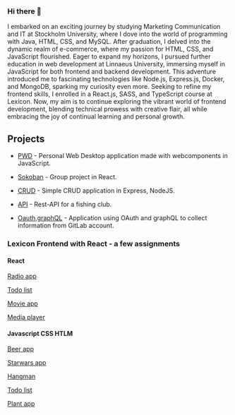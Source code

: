 ### Hi there 👋

I embarked on an exciting journey by studying Marketing Communication and IT at Stockholm University, where I dove into the world of programming with Java, HTML, CSS, and MySQL. After graduation, I delved into the dynamic realm of e-commerce, where my passion for HTML, CSS, and JavaScript flourished. Eager to expand my horizons, I pursued further education in web development at Linnaeus University, immersing myself in JavaScript for both frontend and backend development. This adventure introduced me to fascinating technologies like Node.js, Express.js, Docker, and MongoDB, sparking my curiosity even more. Seeking to refine my frontend skills, I enrolled in a React.js, SASS, and TypeScript course at Lexicon. Now, my aim is to continue exploring the vibrant world of frontend development, blending technical prowess with creative flair, all while embracing the joy of continual learning and personal growth.


## Projects

- [PWD](https://github.com/kw222mi/personal-web-desktop) - Personal Web Desktop application made with webcomponents in JavaScript.
- [Sokoban](https://github.com/sockulags/Sokoban_React_TS) - Group project in React.

  
- [CRUD](https://github.com/kw222mi/CRUD) - Simple CRUD application in Express, NodeJS.
- [API](https://github.com/kw222mi/API-fishingclub) - Rest-API for a fishing club.
- [Oauth,graphQL](https://github.com/kw222mi/oauth-graphQL) - Application using OAuth and graphQL to collect information from GitLab account.


### Lexicon Frontend with React - a few assignments

#### React
[Radio app](https://github.com/kw222mi/exercise-react-radio)

[Todo list](https://github.com/kw222mi/exercise-react-todo-list)

[Movie app](https://github.com/kw222mi/exercise-react-movie-cards)

[Media player](https://github.com/kw222mi/exercise-react-media-player)

#### Javascript CSS HTLM

[Beer app](https://github.com/kw222mi/js-beer-wiki)

[Starwars app](https://github.com/kw222mi/js-starwars-catalog)

[Hangman](https://github.com/kw222mi/js-hangman)

[Todo list](https://github.com/kw222mi/js-todo-list)

[Plant app](https://github.com/kw222mi/plannedPlanthood)





